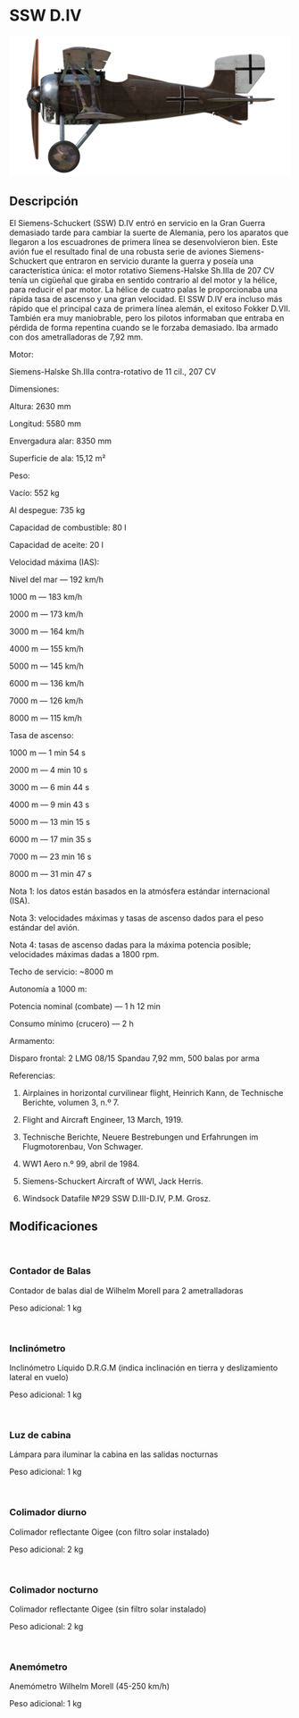# SSW D.IV
  

  
![schuckertdiv](../images/schuckertdiv.png)
  

  
## Descripción
  

  
El Siemens-Schuckert (SSW) D.IV entró en servicio en la Gran Guerra demasiado tarde para cambiar la suerte de Alemania, pero los aparatos que llegaron a los escuadrones de primera línea se desenvolvieron bien. Este avión fue el resultado final de una robusta serie de aviones Siemens-Schuckert que entraron en servicio durante la guerra y poseía una característica única: el motor rotativo Siemens-Halske Sh.IIIa de 207 CV tenía un cigüeñal que giraba en sentido contrario al del motor y la hélice, para reducir el par motor. La hélice de cuatro palas le proporcionaba una rápida tasa de ascenso y una gran velocidad. El SSW D.IV era incluso más rápido que el principal caza de primera línea alemán, el exitoso Fokker D.VII. También era muy maniobrable, pero los pilotos informaban que entraba en pérdida de forma repentina cuando se le forzaba demasiado. Iba armado con dos ametralladoras de 7,92 mm.
  

  

  
Motor:
  
Siemens-Halske Sh.IIIa contra-rotativo de 11 cil., 207 CV
  

  
Dimensiones:
  
Altura: 2630 mm
  
Longitud: 5580 mm
  
Envergadura alar: 8350 mm
  
Superficie de ala: 15,12 m²
  

  
Peso:
  
Vacío: 552 kg
  
Al despegue: 735 kg
  
Capacidad de combustible: 80 l
  
Capacidad de aceite: 20 l
  

  
Velocidad máxima (IAS):
  
Nivel del mar — 192 km/h
  
1000 m — 183 km/h
  
2000 m — 173 km/h
  
3000 m — 164 km/h
  
4000 m — 155 km/h
  
5000 m — 145 km/h
  
6000 m — 136 km/h
  
7000 m — 126 km/h
  
8000 m — 115 km/h
  

  
Tasa de ascenso:
  
1000 m — 1 min 54 s
  
2000 m — 4 min 10 s
  
3000 m — 6 min 44 s
  
4000 m — 9 min 43 s
  
5000 m — 13 min 15 s
  
6000 m — 17 min 35 s
  
7000 m — 23 min 16 s
  
8000 m — 31 min 47 s
  

  
Nota 1: los datos están basados en la atmósfera estándar internacional (ISA).
  
Nota 3: velocidades máximas y tasas de ascenso dados para el peso estándar del avión.
  
Nota 4: tasas de ascenso dadas para la máxima potencia posible; velocidades máximas dadas a 1800 rpm.
  

  
Techo de servicio: ~8000 m
  

  
Autonomía a 1000 m:
  
Potencia nominal (combate) — 1 h 12 min
  
Consumo mínimo (crucero) — 2 h
  

  
Armamento:
  
Disparo frontal: 2 LMG 08/15 Spandau 7,92 mm, 500 balas por arma
  

  
Referencias:
  
1) Airplaines in horizontal curvilinear flight, Heinrich Kann, de Technische Berichte, volumen 3, n.º 7.
  
2) Flight and Aircraft Engineer, 13 March, 1919.
  
3) Technische Berichte, Neuere Bestrebungen und Erfahrungen im Flugmotorenbau, Von Schwager.
  
4) WW1 Aero n.º 99, abril de 1984.
  
5) Siemens-Schuckert Aircraft of WWI, Jack Herris.
  
6) Windsock Datafile №29 SSW D.III-D.IV, P.M. Grosz.
  

  
## Modificaciones
  
﻿
  
  
### Contador de Balas
  

  
Contador de balas dial de Wilhelm Morell para 2 ametralladoras
  
Peso adicional: 1 kg
  
﻿
  
  
### Inclinómetro
  

  
Inclinómetro Líquido D.R.G.M (indica inclinación en tierra y deslizamiento lateral en vuelo)
  
Peso adicional: 1 kg
  
﻿
  
  
### Luz de cabina
  

  
Lámpara para iluminar la cabina en las salidas nocturnas
  
Peso adicional: 1 kg
  
﻿
  
  
### Colimador diurno
  

  
Colimador reflectante Oigee (con filtro solar instalado)
  
Peso adicional: 2 kg
  
﻿
  
  
### Colimador nocturno
  

  
Colimador reflectante Oigee (sin filtro solar instalado)
  
Peso adicional: 2 kg
  
﻿
  
  
### Anemómetro
  

  
Anemómetro Wilhelm Morell (45-250 km/h)
  
Peso adicional: 1 kg
  
